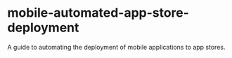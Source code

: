 # mobile-automated-app-store-deployment
A guide to automating the deployment of mobile applications to app stores.
